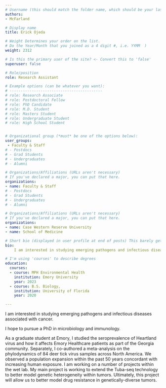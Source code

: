 ```yaml
---
# Username (this should match the folder name, which should be your last name)
authors:
- McFarland

# Display name
title: Erick Ojeda

# Weight Determines your order on the list. 
# Do the Year/Month that you joined as a 4 digit #, i.e. YYMM  )
weight: 2312

# Is this the primary user of the site? <- Convert this to 'false'
superuser: false

# Role/position
role: Research Assistant

# Example options (can be whatever you want):
# ------------------------------------------
# role: Research Associate
# role: Postdoctoral Fellow
# role: PhD Candidate
# role: M.D. Student
# role: Masters Student
# role: Undergraduate Student
# role: High School Student


# Organizational group (*must* be one of the options below):
user_groups:
 - Faculty & Staff
# - Postdocs
# - Grad Students
# - Undergraduates 
# - Alumni

# Organizations/Affiliations (URLs aren't necessary)
# If you've declared a major, you can put that here. 
organizations:
- name: Faculty & Staff
# - Postdocs
# - Grad Students
# - Undergraduates 
# - Alumni

# Organizations/Affiliations (URLs aren't necessary)
# If you've declared a major, you can put that here. 
organizations:
- name: Case Western Reserve University
- name: School of Medicine

# Short bio (displayed in user profile at end of posts) This barely gets used, so don't bother. 
bio: 
    I am interested in studying emerging pathogens and infectious diseases associated with cancer. 

# I'm using 'courses' to describe degrees
education:
  courses:
  - course: MPH Environmental Health
    institution: Emory University
    year: 2023
  - course: B.S. Biology,
    institution: University of Florida
    year: 2020

---
```




I am interested in studying emerging pathogens and infectious diseases associated with cancer. 
<!--more--> 
I hope to pursue a PhD in microbiology and immunology. 

As a graduate student at Emory, I studied the seroprevalence of Heartland virus and how it affects Emory Healthcare patients as 
part of the Georgia community. Separately, I co-authored a meta-analysis on the phylodynamics of 84 deer tick virus samples across 
North America. We observed a population expansion within the past 50 years concordant with increasing human exposure. I am working 
on a number of projects within the wet lab. My main project is working to extend the Tuba-seq technology to better model genetic 
heterogeneity within tumors. Ultimately, this project will allow us to better model drug resistance in genetically-diverse tumors. 

